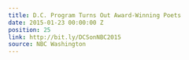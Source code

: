 ```yaml
---
title: D.C. Program Turns Out Award-Winning Poets
date: 2015-01-23 00:00:00 Z
position: 25
link: http://bit.ly/DCSonNBC2015
source: NBC Washington
---
```


